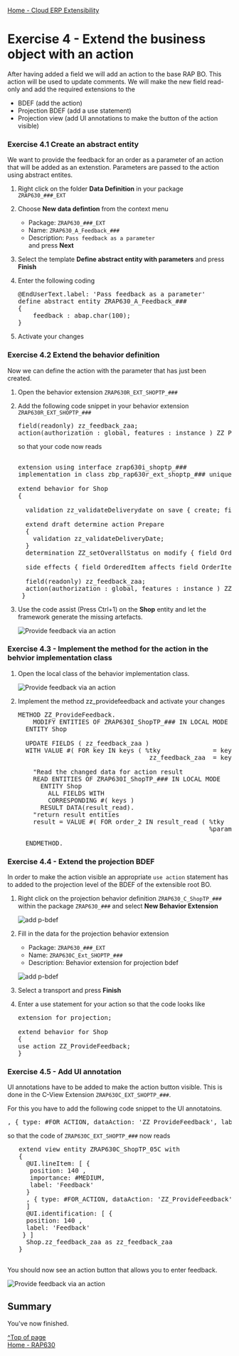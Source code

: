 [Home - Cloud ERP Extensibility](../../../../#exercises)

# Exercise 4 - Extend the business object with an action 

After having added a field we will add an action to the base RAP BO. This action will be used to update comments. We will make the new field read-only 
and add the required extensions to the 
- BDEF (add the action)
- Projection BDEF (add a use statement)
- Projection view (add UI annotations to make the button of the action visible)

### Exercise 4.1 Create an abstract entity

We want to provide the feedback for an order as a parameter of an action that will be added as an extenstion.
Parameters are passed to the action using abstract entites.

1. Right click on the folder **Data Definition** in your package `ZRAP630_###_EXT` 
2. Choose **New data defintion** from the context menu  
   - Package: `ZRAP630_###_EXT`  
   - Name: `ZRAP630_A_Feedback_###`   
   - Description: `Pass feedback as a parameter`  
   and press **Next**   
5. Select the template **Define abstract entity with parameters** and press **Finish**  
6. Enter the following coding

   <pre lang="ABAP">
   @EndUserText.label: 'Pass feedback as a parameter'
   define abstract entity ZRAP630_A_Feedback_###  
   {
       feedback : abap.char(100);  
   }
   </pre>    

7. Activate your changes   

### Exercise 4.2 Extend the behavior definition 

Now we can define the action with the parameter that has just been created.  

1. Open the behavior extension `ZRAP630R_EXT_SHOPTP_###` 
2. Add the following code snippet in your behavior extension `ZRAP630R_EXT_SHOPTP_###`  

   <pre lang="ABAP">
   field(readonly) zz_feedback_zaa;
   action(authorization : global, features : instance ) ZZ_ProvideFeedback  parameter ZRAP630_A_Feedback_### result[1] $self;
   </pre> 
  
   so that your code now reads
  
   <pre lang="ABAP">  
   extension using interface zrap630i_shoptp_###
   implementation in class zbp_rap630r_ext_shoptp_### unique;
   
   extend behavior for Shop
   {
   
     validation zz_validateDeliverydate on save { create; field DeliveryDate; }
   
     extend draft determine action Prepare
     {
       validation zz_validateDeliveryDate;
     }
     determination ZZ_setOverallStatus on modify { field OrderedItem; }
   
     side effects { field OrderedItem affects field OrderItemPrice , field CurrencyCode ; }
   
     field(readonly) zz_feedback_zaa;
     action(authorization : global, features : instance ) ZZ_ProvideFeedback  parameter ZRAP630_A_Feedback_### result[1] $self;
    }
   </pre>

3. Use the code assist (Press Ctrl+1) on the **Shop** entity and let the framework generate the missing artefacts.

   ![Provide feedback via an action](images/ex4_implement_action_010.png)

### Exercise 4.3 - Implement the method for the action in the behvior implementation class

1. Open the local class of the behavior implementation class.

   ![Provide feedback via an action](images/ex4_implement_action_020.png)

2. Implement the method zz_providefeedback and activate your changes

   <pre lang="ABAP">
   METHOD ZZ_ProvideFeedback.
       MODIFY ENTITIES OF ZRAP630I_ShopTP_### IN LOCAL MODE
     ENTITY Shop
   
     UPDATE FIELDS ( zz_feedback_zaa )
     WITH VALUE #( FOR key IN keys ( %tky              = key-%tky
                                      zz_feedback_zaa  = key-%param-feedback  ) ).
   
       "Read the changed data for action result
       READ ENTITIES OF ZRAP630I_ShopTP_### IN LOCAL MODE
         ENTITY Shop
           ALL FIELDS WITH
           CORRESPONDING #( keys )
         RESULT DATA(result_read).
       "return result entities
       result = VALUE #( FOR order_2 IN result_read ( %tky   = order_2-%tky
                                                      %param = order_2 ) ).
   
     ENDMETHOD.
   </pre>

### Exercise 4.4 - Extend the projection BDEF

In order to make the action visible an appropriate `use action` statement has to added to the projection level of the BDEF of the extensible root BO.

1. Right click on the projection behavior definition `ZRAP630_C_ShopTP_###` within the package `ZRAP630_###` and select **New Behavior Extension**  
   
   ![add p-bdef](images/ex4_add_p_bdef_extension_020.png)   

2. Fill in the data for the projection behavior extension

   - Package: `ZRAP630_###_EXT` 
   - Name: `ZRAP630C_Ext_SHOPTP_###`
   - Description: Behavior extension for projection bdef   

   ![add p-bdef](images/ex4_add_p_bdef_extension_030.png)  

3. Select a transport and press **Finish**  

4. Enter a use statement for your action so that the code looks like 

   <pre lang="ABAP">
   extension for projection;
   
   extend behavior for Shop
   {
   use action ZZ_ProvideFeedback;
   }
   </pre>

### Exercise 4.5 - Add UI annotation

UI annotations have to be added to make the action button visible. This is done in the C-View Extension `ZRAP630C_EXT_SHOPTP_###`.   

For this you have to add the following code snippet to the UI annotatoins.

<pre>, { type: #FOR_ACTION, dataAction: 'ZZ_ProvideFeedback', label: 'Update feedback' } </pre>

so that the code of `ZRAP630C_EXT_SHOPTP_###` now reads

   <pre lang="ABAP">
   extend view entity ZRAP630C_ShopTP_05C with
   {
     @UI.lineItem: [ {
      position: 140 ,
      importance: #MEDIUM,
      label: 'Feedback'
     }
     , { type: #FOR_ACTION, dataAction: 'ZZ_ProvideFeedback', label: 'Update feedback' } 
     ]
     @UI.identification: [ {
     position: 140 ,
     label: 'Feedback'
    } ]
     Shop.zz_feedback_zaa as zz_feedback_zaa
   }
   </pre>

You should now see an action button that allows you to enter feedback.

![Provide feedback via an action](images/ex4_implement_action_030.png)

## Summary

You've now finished.

[^Top of page](#)   
[Home - RAP630](../../../../#exercises)   

